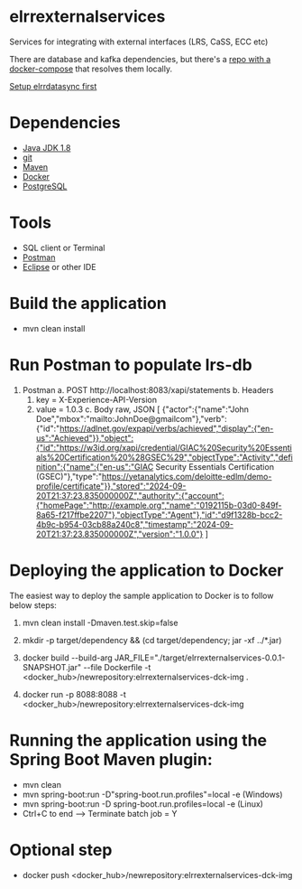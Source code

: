 # elrrexternalservices
Services for integrating with external interfaces (LRS, CaSS, ECC etc)

There are database and kafka dependencies, but there's a [repo with a docker-compose](https://github.com/US-ELRR/elrrdockercompose/) that resolves them locally.

[Setup elrrdatasync first](https://github.com/US-ELRR/elrrdatasync/)

# Dependencies
- [Java JDK 1.8](https://www.oracle.com/java/technologies/downloads/)
- [git](https://git-scm.com/downloads)
- [Maven](https://maven.apache.org/)
- [Docker](https://www.docker.com/products/docker-desktop/)
- [PostgreSQL](https://www.postgresql.org/download/)

# Tools
- SQL client or Terminal
- [Postman](https://www.postman.com/downloads/)
- [Eclipse](https://www.eclipse.org/downloads/packages/) or other IDE

# Build the application
- mvn clean install

# Run Postman to populate lrs-db
1. Postman
   a. POST http://localhost:8083/xapi/statements
   b. Headers
      1. key = X-Experience-API-Version
      2. value = 1.0.3
   c. Body raw, JSON
[
  {"actor":{"name":"John Doe","mbox":"mailto:JohnDoe@gmailcom"},"verb":{"id":"https://adlnet.gov/expapi/verbs/achieved","display":{"en-us":"Achieved"}},"object":{"id":"https://w3id.org/xapi/credential/GIAC%20Security%20Essentials%20Certification%20%28GSEC%29","objectType":"Activity","definition":{"name":{"en-us":"GIAC Security Essentials Certification (GSEC)"},"type":"https://yetanalytics.com/deloitte-edlm/demo-profile/certificate"}},"stored":"2024-09-20T21:37:23.835000000Z","authority":{"account":{"homePage":"http://example.org","name":"0192115b-03d0-849f-8a65-f217ffbe2207"},"objectType":"Agent"},"id":"d9f1328b-bcc2-4b9c-b954-03cb88a240c8","timestamp":"2024-09-20T21:37:23.835000000Z","version":"1.0.0"}
]

# Deploying the application to Docker 
The easiest way to deploy the sample application to Docker is to follow below steps:

1. mvn clean install -Dmaven.test.skip=false

2. mkdir -p target/dependency && (cd target/dependency; jar -xf ../*.jar)

3. docker build --build-arg JAR_FILE="./target/elrrexternalservices-0.0.1-SNAPSHOT.jar" --file Dockerfile -t <docker_hub>/newrepository:elrrexternalservices-dck-img .

4. docker run -p 8088:8088 -t <docker_hub>/newrepository:elrrexternalservices-dck-img

# Running the application using the Spring Boot Maven plugin: 
- mvn clean
- mvn spring-boot:run -D"spring-boot.run.profiles"=local -e (Windows)
- mvn spring-boot:run -D spring-boot.run.profiles=local -e  (Linux)
- Ctrl+C to end --> Terminate batch job = Y

# Optional step 
- docker push <docker_hub>/newrepository:elrrexternalservices-dck-img